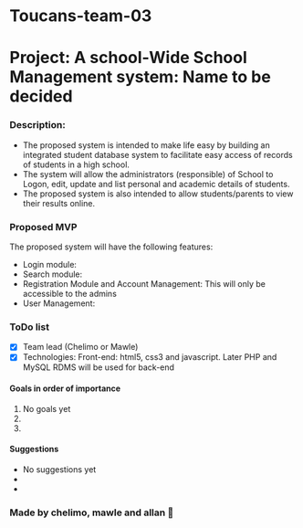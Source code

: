 # Toucans-team-03

# Project: A school-Wide School Management system: Name to be decided

### Description:
- The  proposed  system  is  intended  to  make  life  easy by building  an  integrated  student database   system   to   facilitate   easy   access   of   records   of  students  in a high school.
- The system will allow the administrators (responsible) of  School to Logon, edit, update and list personal and academic details
 of students. 
- The  proposed  system  is  also  intended  to  allow  students/parents  to view  their results  online.

### Proposed MVP
The proposed system will have the following features:  
- Login module:
- Search  module: 
- Registration  Module and  Account  Management:  This will only be accessible to the admins 
- User  Management:

### ToDo list
- [x] Team lead (Chelimo or Mawle)
- [x] Technologies: Front-end: html5, css3 and javascript. Later PHP and MySQL RDMS will be used for back-end

#### Goals in order of importance
1. No goals yet
1.
1.

#### Suggestions
- No suggestions yet
-
-

### Made by chelimo, mawle and allan :briefcase:
